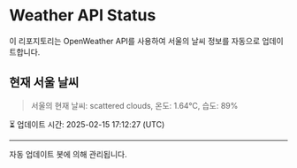 
# Weather API Status

이 리포지토리는 OpenWeather API를 사용하여 서울의 날씨 정보를 자동으로 업데이트합니다.

## 현재 서울 날씨
> 서울의 현재 날씨: scattered clouds, 온도: 1.64°C, 습도: 89%

⏳ 업데이트 시간: 2025-02-15 17:12:27 (UTC)

---
자동 업데이트 봇에 의해 관리됩니다.
